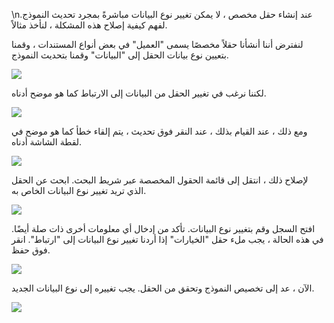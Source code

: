 \nعند إنشاء حقل مخصص ، لا يمكن تغيير نوع البيانات مباشرةً بمجرد تحديث النموذج. لفهم كيفية إصلاح هذه المشكلة ، لنأخذ مثالاً.

لنفترض أننا أنشأنا حقلاً مخصصًا يسمى "العميل" في بعض أنواع المستندات ، وقمنا بتعيين نوع بيانات الحقل إلى "البيانات" وقمنا بتحديث النموذج.

![](https://docs.erpnext.com/files/oC1x4VU.png)

لكننا نرغب في تغيير الحقل من البيانات إلى الارتباط كما هو موضح أدناه.

![](https://docs.erpnext.com/files/ipJDZu3.png)

ومع ذلك ، عند القيام بذلك ، عند النقر فوق تحديث ، يتم إلقاء خطأ كما هو موضح في لقطة الشاشة أدناه.

![](https://docs.erpnext.com/files/j6CBjuB.png)

لإصلاح ذلك ، انتقل إلى قائمة الحقول المخصصة عبر شريط البحث. ابحث عن الحقل الذي تريد تغيير نوع البيانات الخاص به.

![](https://docs.erpnext.com/files/BzHBToc.png)

افتح السجل وقم بتغيير نوع البيانات. تأكد من إدخال أي معلومات أخرى ذات صلة أيضًا. في هذه الحالة ، يجب ملء حقل "الخيارات" إذا أردنا تغيير نوع البيانات إلى "ارتباط". انقر فوق حفظ.

![](https://docs.erpnext.com/files/feW55Of.png)

الآن ، عد إلى تخصيص النموذج وتحقق من الحقل. يجب تغييره إلى نوع البيانات الجديد.

![](https://docs.erpnext.com/files/K9EkoHp.png)